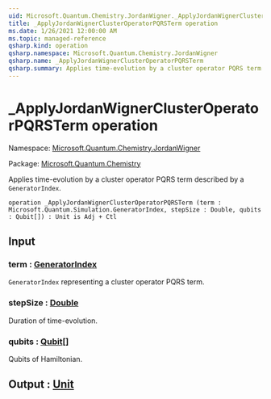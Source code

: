 ```yaml
---
uid: Microsoft.Quantum.Chemistry.JordanWigner._ApplyJordanWignerClusterOperatorPQRSTerm
title: _ApplyJordanWignerClusterOperatorPQRSTerm operation
ms.date: 1/26/2021 12:00:00 AM
ms.topic: managed-reference
qsharp.kind: operation
qsharp.namespace: Microsoft.Quantum.Chemistry.JordanWigner
qsharp.name: _ApplyJordanWignerClusterOperatorPQRSTerm
qsharp.summary: Applies time-evolution by a cluster operator PQRS term described by a `GeneratorIndex`.
---
```


# _ApplyJordanWignerClusterOperatorPQRSTerm operation

Namespace: [Microsoft.Quantum.Chemistry.JordanWigner](xref:Microsoft.Quantum.Chemistry.JordanWigner)

Package: [Microsoft.Quantum.Chemistry](https://nuget.org/packages/Microsoft.Quantum.Chemistry)


Applies time-evolution by a cluster operator PQRS term described by a `GeneratorIndex`.

```qsharp
operation _ApplyJordanWignerClusterOperatorPQRSTerm (term : Microsoft.Quantum.Simulation.GeneratorIndex, stepSize : Double, qubits : Qubit[]) : Unit is Adj + Ctl
```


## Input

### term : [GeneratorIndex](xref:Microsoft.Quantum.Simulation.GeneratorIndex)

`GeneratorIndex` representing a cluster operator PQRS term.


### stepSize : [Double](xref:microsoft.quantum.lang-ref.double)

Duration of time-evolution.


### qubits : [Qubit](xref:microsoft.quantum.lang-ref.qubit)[]

Qubits of Hamiltonian.



## Output : [Unit](xref:microsoft.quantum.lang-ref.unit)

